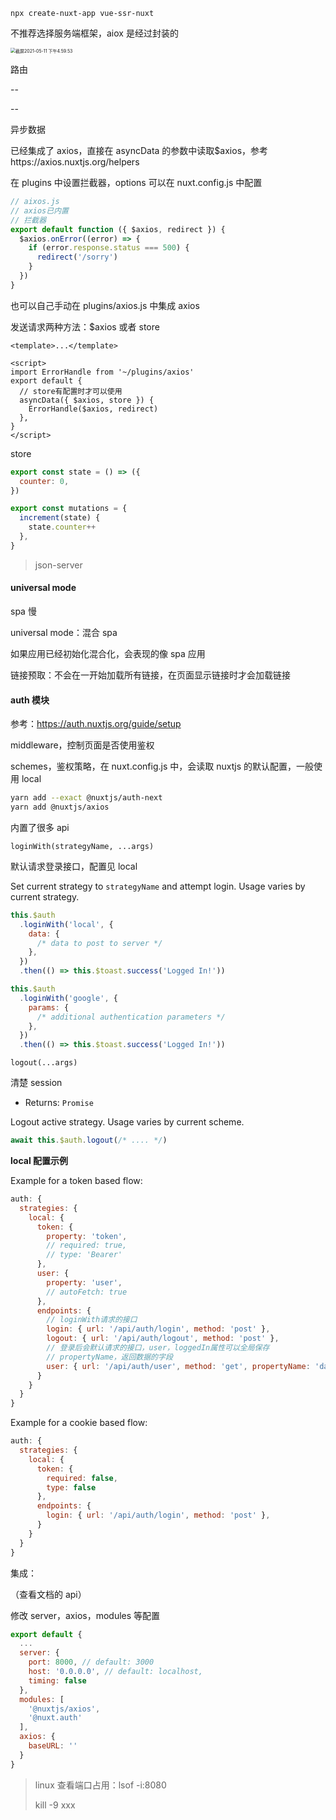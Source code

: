 `npx create-nuxt-app vue-ssr-nuxt`

不推荐选择服务端框架，aiox 是经过封装的

<img src="note.assets/截屏2021-05-11 下午4.59.53.png" alt="截屏2021-05-11 下午4.59.53" style="zoom:50%;" />

路由

<nuxt> -- <router-view>

<nuxt-link> -- <router-link>

异步数据

已经集成了 axios，直接在 asyncData 的参数中读取$axios，参考https://axios.nuxtjs.org/helpers

在 plugins 中设置拦截器，options 可以在 nuxt.config.js 中配置

```js
// aixos.js
// axios已内置
// 拦截器
export default function ({ $axios, redirect }) {
  $axios.onError((error) => {
    if (error.response.status === 500) {
      redirect('/sorry')
    }
  })
}
```

也可以自己手动在 plugins/axios.js 中集成 axios

发送请求两种方法：$axios 或者 store

```vue
<template>...</template>

<script>
import ErrorHandle from '~/plugins/axios'
export default {
  // store有配置时才可以使用
  asyncData({ $axios, store }) {
    ErrorHandle($axios, redirect)
  },
}
</script>
```

store

```js
export const state = () => ({
  counter: 0,
})

export const mutations = {
  increment(state) {
    state.counter++
  },
}
```

> json-server

#### universal mode

spa 慢

universal mode：混合 spa

如果应用已经初始化混合化，会表现的像 spa 应用

链接预取：不会在一开始加载所有链接，在页面显示链接时才会加载链接

#### auth 模块

参考：https://auth.nuxtjs.org/guide/setup

middleware，控制页面是否使用鉴权

schemes，鉴权策略，在 nuxt.config.js 中，会读取 nuxtjs 的默认配置，一般使用 local

```bash
yarn add --exact @nuxtjs/auth-next
yarn add @nuxtjs/axios
```

内置了很多 api

`loginWith(strategyName, ...args)`

默认请求登录接口，配置见 local

Set current strategy to `strategyName` and attempt login. Usage varies by current strategy.

```js
this.$auth
  .loginWith('local', {
    data: {
      /* data to post to server */
    },
  })
  .then(() => this.$toast.success('Logged In!'))

this.$auth
  .loginWith('google', {
    params: {
      /* additional authentication parameters */
    },
  })
  .then(() => this.$toast.success('Logged In!'))
```

`logout(...args)`

清楚 session

- Returns: `Promise`

Logout active strategy. Usage varies by current scheme.

```js
await this.$auth.logout(/* .... */)
```

**local 配置示例**

Example for a token based flow:

```js
auth: {
  strategies: {
    local: {
      token: {
        property: 'token',
        // required: true,
        // type: 'Bearer'
      },
      user: {
        property: 'user',
        // autoFetch: true
      },
      endpoints: {
        // loginWith请求的接口
        login: { url: '/api/auth/login', method: 'post' },
        logout: { url: '/api/auth/logout', method: 'post' },
        // 登录后会默认请求的接口，user，loggedIn属性可以全局保存
        // propertyName，返回数据的字段
        user: { url: '/api/auth/user', method: 'get', propertyName: 'data' }
      }
    }
  }
}
```

Example for a cookie based flow:

```js
auth: {
  strategies: {
    local: {
      token: {
        required: false,
        type: false
      },
      endpoints: {
        login: { url: '/api/auth/login', method: 'post' },
      }
    }
  }
}
```

集成：

（查看文档的 api）

修改 server，axios，modules 等配置

```js
export default {
  ...
  server: {
    port: 8000, // default: 3000
    host: '0.0.0.0', // default: localhost,
    timing: false
  },
  modules: [
    '@nuxtjs/axios',
    '@nuxt.auth'
  ],
  axios: {
    baseURL: ''
  }
}
```

> linux 查看端口占用：lsof -i:8080
>
> kill -9 xxx
